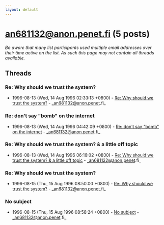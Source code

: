 ```yaml
---
layout: default
---
```


# an681132@anon.penet.fi (5 posts)

_Be aware that many list participants used multiple email addresses over their time active on the list. As such this page may not contain all threads available._

## Threads

### Re: Why should we trust the system?
+ 1996-08-13 (Wed, 14 Aug 1996 02:33:13 +0800) - [Re: Why should we trust the system?](/archive/1996/08/56679120c81436c2e5907f5862fd0d8f7267ee1878c467746399d4e3ad1792ff) - _an681132@anon.penet.fi_

### Re: don't say "bomb" on the internet
+ 1996-08-13 (Wed, 14 Aug 1996 04:42:09 +0800) - [Re: don't say "bomb" on the internet](/archive/1996/08/de0b3df43084ccc43c40af80feb99a0eea6e006e7a9bfbb74e6e21abf78e5186) - _an681132@anon.penet.fi_

### Re: Why should we trust the system? & a little off topic
+ 1996-08-13 (Wed, 14 Aug 1996 06:16:02 +0800) - [Re: Why should we trust the system? & a little off topic](/archive/1996/08/4b25ef411ccca08536dffb26f3bf20323f6e6ab1b54a1b5fce9355013423e138) - _an681132@anon.penet.fi_

### Re: Why should we trust the system?
+ 1996-08-15 (Thu, 15 Aug 1996 08:50:00 +0800) - [Re: Why should we trust the system?](/archive/1996/08/1b4c569dbf616e8bc06a1bb494ef9368f9bc3e78a1f59ef6dbf8f3968dc658a9) - _an681132@anon.penet.fi_

### No subject
+ 1996-08-15 (Thu, 15 Aug 1996 08:58:24 +0800) - [No subject](/archive/1996/08/8826c15490025e0c4e4c053666e19070d6331b9d5016f8516256b272699e4376) - _an681132@anon.penet.fi_

